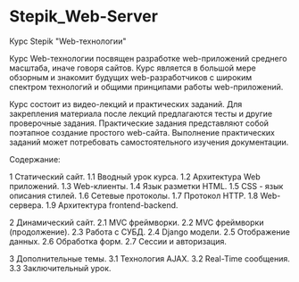# Stepik_Web-Server
Курс Stepik "Web-технологии"

Курс Web-технологии посвящен разработке web-приложений среднего масштаба, иначе говоря сайтов. Курс является в большой мере обзорным и знакомит будущих web-разработчиков с широким спектром технологий и общими принципами работы web-приложений.

Курс состоит из видео-лекций и практических заданий. Для закрепления материала после лекций предлагаются тесты и другие проверочные задания. Практические задания представляют собой поэтапное создание простого web-сайта. Выполнение практических заданий может потребовать самостоятельного изучения документации.

Содержание:

1 Статический сайт.
1.1 Вводный урок курса. 1.2 Архитектура Web приложений. 1.3 Web-клиенты. 1.4 Язык разметки HTML. 1.5 CSS - язык описания стилей. 1.6 Сетевые протоколы. 1.7 Протокол HTTP. 1.8 Web-сервера. 1.9 Архитектура frontend-backend.

2 Динамический сайт. 2.1 MVC фреймворки. 2.2 MVC фреймворки (продолжение). 2.3 Работа с СУБД. 2.4 Django модели. 2.5 Отображение данных. 2.6 Обработка форм. 2.7 Сессии и авторизация.

3 Дополнительные темы. 3.1 Технология AJAX. 3.2 Real-Time сообщения. 3.3 Заключительный урок.
